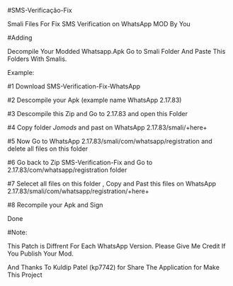 #SMS-Verificação-Fix

Smali Files For Fix SMS Verification on WhatsApp MOD By You

#Adding

Decompile Your Modded Whatsapp.Apk Go to Smali Folder And Paste This Folders With Smalis.

Example:

#1 Download SMS-Verification-Fix-WhatsApp

#2 Descompile your Apk (example name WhatsApp 2.17.83)

#3 Descompile this Zip and Go to 2.17.83 and open this Folder

#4 Copy folder *Jomods* and past on WhatsApp 2.17.83/smali/+here+

#5 Now Go to WhatsApp 2.17.83/smali/com/whatsapp/registration and delete all files on this folder

#6 Go back to Zip SMS-Verification-Fix and Go to 2.17.83/com/whatsapp/registration folder

#7 Selecet all files on this folder , Copy and Past this files on WhatsApp 2.17.83/smali/com/whatsapp/registration/+here+

#8 Recompile your Apk and Sign

Done

#Note:

This Patch is Diffrent For Each WhatsApp Version. Please Give Me Credit If You Publish Your Mod.

And Thanks To Kuldip Patel (kp7742) for Share The Application for Make This Project
